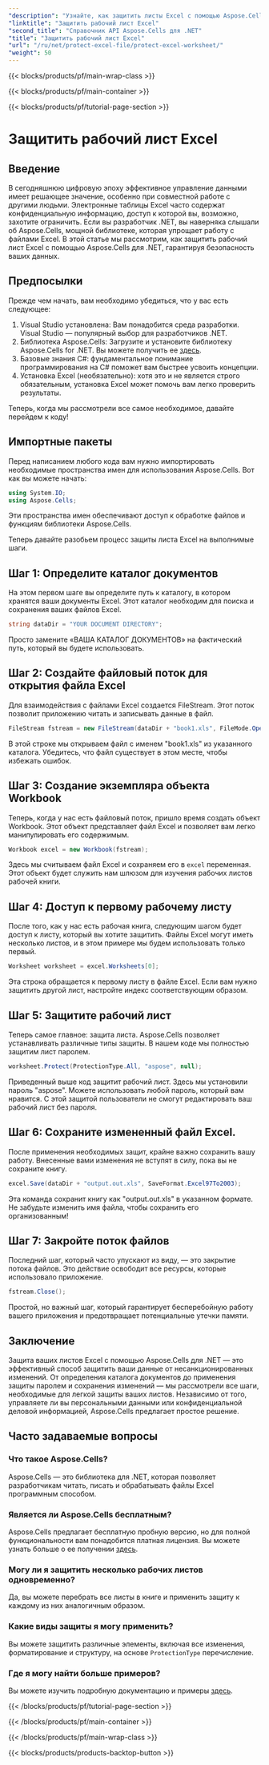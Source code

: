 ```yaml
---
"description": "Узнайте, как защитить листы Excel с помощью Aspose.Cells для .NET с помощью нашего пошагового руководства. Убедитесь, что ваши данные остаются в безопасности и легко управляемыми."
"linktitle": "Защитить рабочий лист Excel"
"second_title": "Справочник API Aspose.Cells для .NET"
"title": "Защитить рабочий лист Excel"
"url": "/ru/net/protect-excel-file/protect-excel-worksheet/"
"weight": 50
---
```


{{< blocks/products/pf/main-wrap-class >}}

{{< blocks/products/pf/main-container >}}

{{< blocks/products/pf/tutorial-page-section >}}

# Защитить рабочий лист Excel

## Введение

В сегодняшнюю цифровую эпоху эффективное управление данными имеет решающее значение, особенно при совместной работе с другими людьми. Электронные таблицы Excel часто содержат конфиденциальную информацию, доступ к которой вы, возможно, захотите ограничить. Если вы разработчик .NET, вы наверняка слышали об Aspose.Cells, мощной библиотеке, которая упрощает работу с файлами Excel. В этой статье мы рассмотрим, как защитить рабочий лист Excel с помощью Aspose.Cells для .NET, гарантируя безопасность ваших данных.

## Предпосылки

Прежде чем начать, вам необходимо убедиться, что у вас есть следующее:

1. Visual Studio установлена: Вам понадобится среда разработки. Visual Studio — популярный выбор для разработчиков .NET.
2. Библиотека Aspose.Cells: Загрузите и установите библиотеку Aspose.Cells for .NET. Вы можете получить ее [здесь](https://releases.aspose.com/cells/net/).
3. Базовые знания C#: фундаментальное понимание программирования на C# поможет вам быстрее усвоить концепции.
4. Установка Excel (необязательно): хотя это и не является строго обязательным, установка Excel может помочь вам легко проверить результаты.

Теперь, когда мы рассмотрели все самое необходимое, давайте перейдем к коду!

## Импортные пакеты

Перед написанием любого кода вам нужно импортировать необходимые пространства имен для использования Aspose.Cells. Вот как вы можете начать:

```csharp
using System.IO;
using Aspose.Cells;
```

Эти пространства имен обеспечивают доступ к обработке файлов и функциям библиотеки Aspose.Cells.

Теперь давайте разобьем процесс защиты листа Excel на выполнимые шаги.

## Шаг 1: Определите каталог документов

На этом первом шаге вы определите путь к каталогу, в котором хранятся ваши документы Excel. Этот каталог необходим для поиска и сохранения ваших файлов Excel.

```csharp
string dataDir = "YOUR DOCUMENT DIRECTORY";
```

Просто замените «ВАША КАТАЛОГ ДОКУМЕНТОВ» на фактический путь, который вы будете использовать.

## Шаг 2: Создайте файловый поток для открытия файла Excel

Для взаимодействия с файлами Excel создается FileStream. Этот поток позволит приложению читать и записывать данные в файл. 

```csharp
FileStream fstream = new FileStream(dataDir + "book1.xls", FileMode.Open);
```

В этой строке мы открываем файл с именем "book1.xls" из указанного каталога. Убедитесь, что файл существует в этом месте, чтобы избежать ошибок.

## Шаг 3: Создание экземпляра объекта Workbook

Теперь, когда у нас есть файловый поток, пришло время создать объект Workbook. Этот объект представляет файл Excel и позволяет вам легко манипулировать его содержимым.

```csharp
Workbook excel = new Workbook(fstream);
```

Здесь мы считываем файл Excel и сохраняем его в `excel` переменная. Этот объект будет служить нам шлюзом для изучения рабочих листов рабочей книги.

## Шаг 4: Доступ к первому рабочему листу

После того, как у нас есть рабочая книга, следующим шагом будет доступ к листу, который вы хотите защитить. Файлы Excel могут иметь несколько листов, и в этом примере мы будем использовать только первый.

```csharp
Worksheet worksheet = excel.Worksheets[0];
```

Эта строка обращается к первому листу в файле Excel. Если вам нужно защитить другой лист, настройте индекс соответствующим образом.

## Шаг 5: Защитите рабочий лист

Теперь самое главное: защита листа. Aspose.Cells позволяет устанавливать различные типы защиты. В нашем коде мы полностью защитим лист паролем.

```csharp
worksheet.Protect(ProtectionType.All, "aspose", null);
```

Приведенный выше код защитит рабочий лист. Здесь мы установили пароль "aspose". Можете использовать любой пароль, который вам нравится. С этой защитой пользователи не смогут редактировать ваш рабочий лист без пароля.

## Шаг 6: Сохраните измененный файл Excel.

После применения необходимых защит, крайне важно сохранить вашу работу. Внесенные вами изменения не вступят в силу, пока вы не сохраните книгу.

```csharp
excel.Save(dataDir + "output.out.xls", SaveFormat.Excel97To2003);
```

Эта команда сохранит книгу как "output.out.xls" в указанном формате. Не забудьте изменить имя файла, чтобы сохранить его организованным!

## Шаг 7: Закройте поток файлов

Последний шаг, который часто упускают из виду, — это закрытие потока файлов. Это действие освободит все ресурсы, которые использовало приложение.

```csharp
fstream.Close();
```

Простой, но важный шаг, который гарантирует бесперебойную работу вашего приложения и предотвращает потенциальные утечки памяти.

## Заключение

Защита ваших листов Excel с помощью Aspose.Cells для .NET — это эффективный способ защитить ваши данные от несанкционированных изменений. От определения каталога документов до применения защиты паролем и сохранения изменений — мы рассмотрели все шаги, необходимые для легкой защиты ваших листов. Независимо от того, управляете ли вы персональными данными или конфиденциальной деловой информацией, Aspose.Cells предлагает простое решение.

## Часто задаваемые вопросы

### Что такое Aspose.Cells?
Aspose.Cells — это библиотека для .NET, которая позволяет разработчикам читать, писать и обрабатывать файлы Excel программным способом.

### Является ли Aspose.Cells бесплатным?
Aspose.Cells предлагает бесплатную пробную версию, но для полной функциональности вам понадобится платная лицензия. Вы можете узнать больше о ее получении [здесь](https://purchase.aspose.com/buy).

### Могу ли я защитить несколько рабочих листов одновременно?
Да, вы можете перебрать все листы в книге и применить защиту к каждому из них аналогичным образом.

### Какие виды защиты я могу применить?
Вы можете защитить различные элементы, включая все изменения, форматирование и структуру, на основе `ProtectionType` перечисление.

### Где я могу найти больше примеров?
Вы можете изучить подробную документацию и примеры [здесь](https://reference.aspose.com/cells/net/).

{{< /blocks/products/pf/tutorial-page-section >}}

{{< /blocks/products/pf/main-container >}}

{{< /blocks/products/pf/main-wrap-class >}}

{{< blocks/products/products-backtop-button >}}